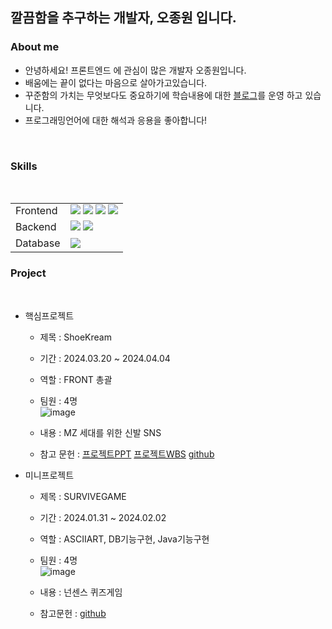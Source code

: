 ## 깔끔함을 추구하는 개발자, 오종원 입니다. 

<h3>About me</h3>

- 안녕하세요! 프론트엔드 에 관심이 많은 개발자 오종원입니다.
- 배움에는 끝이 없다는 마음으로 살아가고있습니다.  
- 꾸준함의 가치는 무엇보다도 중요하기에 학습내용에 대한    <a href="https://blog.naver.com/ojw6362">블로그</a>를 운영 하고 있습니다. 
- 프로그래밍언어에 대한 해석과 응용을 좋아합니다! 
<br>
<h3>Skills</h3>
<br>
<table>
    <tr>
    </tr>
    <tr>
        <td>Frontend</td>
        <td>
            <img src="https://img.shields.io/badge/Java-007396?style=for-the-badge&logo=java&logoColor=white"/>
            <img src="https://img.shields.io/badge/HTML5-E34F26?style=for-the-badge&logo=HTML&logoColor=white"/>
            <img src="https://img.shields.io/badge/CSS3-1572B6?style=for-the-badge&logo=CSS&logoColor=white"/>
            <img src="https://img.shields.io/badge/JavaScript-F7DF1E?style=for-the-badge&logo=JavaScript&logoColor=white"/>
        </td>
    </tr>
    <tr>
        <td>Backend</td>
        <td>
            <img src="https://img.shields.io/badge/Eclipse-2C2255?style=for-the-badge&logo=Eclipse&logoColor=white"/>
            <img src="https://img.shields.io/badge/VSCode-007ACC?style=for-the-badge&logo=VisualStudioCode&logoColor=white"/>
        </td>
    </tr>
    <tr>
        <td>Database</td>
      <td>
            <img src="https://img.shields.io/badge/Oracle 11g-F80000?style=for-the-badge&logo=Oracle&logoColor=white"/>
        </td>
    </tr>
    </tr>
</table>

<h3>Project</h3>
<br>

- 핵심프로젝트
    - 제목 : ShoeKream
    - 기간 : 2024.03.20 ~ 2024.04.04
    - 역할 : FRONT 총괄
    - 팀원 : 4명
       <br>  ![image](https://github.com/jong-won-oh/jong-won-oh/assets/157657703/1324efab-1cec-473a-88e9-9a3d6b823f77)

    - 내용 : MZ 세대를 위한 신발 SNS
    - 참고 문헌 : <a href="https://www.miricanvas.com/v/131r577">프로젝트PPT</a>
                 <a href="https://docs.google.com/spreadsheets/d/1ZkbGw1p2XEaN200O8J2uuGXpquaVJVl904ypKT9qAls/edit#gid=0">프로젝트WBS</a>
                 <a href="https://github.com/2023-SMHRD-KDT-AI-16/Shoekream">github</a>
- 미니프로젝트
    - 제목 : SURVIVEGAME
    - 기간 : 2024.01.31 ~ 2024.02.02
    - 역할 : ASCIIART, DB기능구현, Java기능구현
    - 팀원 : 4명<br>
      ![image](https://github.com/jong-won-oh/jong-won-oh/assets/157657703/e51bef73-017c-41e5-b981-806bb89dcd99)

    - 내용 : 넌센스 퀴즈게임 
    - 참고문헌 :  <a href="https://github.com/2023-SMHRD-KDT-AI-16/SURVIVEGAME">github</a>
  
